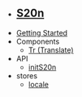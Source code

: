 * ## [S20n](/)
* [Getting Started](getting-started)
* Components
  * [Tr (Translate)](components/tr)
* API
  * [initS20n](api/initS20n)
* stores
  * [locale](stores/locale)
